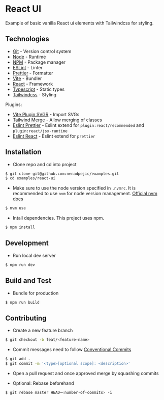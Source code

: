 # React UI

Example of basic vanilla React ui elements with Tailwindcss for styling.

## Technologies

- [Git](https://git-scm.com/) - Version control system
- [Node](https://nodejs.org/en) - Runtime
- [NPM](https://www.npmjs.com/) - Package manager
- [ESLint](https://eslint.org/) - Linter
- [Prettier](https://prettier.io/) - Formatter
- [Vite](https://vitejs.dev/) - Bundler
- [React](https://react.dev/) - Framework
- [Typescript](https://www.typescriptlang.org/) - Static types
- [Tailwindcss](https://tailwindcss.com/) - Styling

Plugins:

- [Vite Plugin SVGR](vite-plugin-svgr) - Import SVGs
- [Tailwind Merge](tailwind-merge) - Allow merging of classes
- [Eslint Prettier](eslint-config-prettier) - Eslint extend for `plugin:react/recommended` and `plugin:react/jsx-runtime`
- [Eslint React](eslint-plugin-react) - Eslint extend for `prettier`

## Installation

- Clone repo and cd into project

```sh
$ git clone git@github.com:nenadpejic/examples.git
$ cd examples/react-ui
```

- Make sure to use the node version specified in `.nvmrc`. It is recommended to use `nvm` for node version management. [Official nvm docs](https://github.com/nvm-sh/nvm/blob/master/README.md)

```sh
$ nvm use
```

- Intall dependencies. This project uses npm.

```sh
$ npm install
```

## Development

- Run local dev server

```sh
$ npm run dev
```

## Build and Test

- Bundle for production

```sh
$ npm run build
```

## Contributing

- Create a new feature branch

```sh
$ git checkout -b feat/<feature-name>
```

- Commit messages need to follow [Conventional Commits](https://www.conventionalcommits.org/en/v1.0.0/)

```sh
$ git add .
$ git commit -m '<type>[optional scope]: <description>'
```

- Open a pull request and once approved merge by squashing commits

- Optional: Rebase beforehand

```sh
$ git rebase master HEAD~<number-of-commits> -i
```
